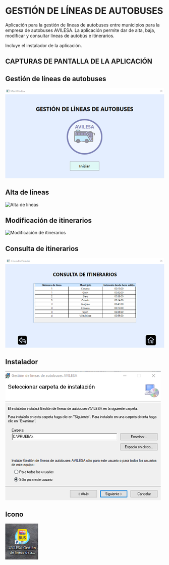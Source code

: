 # GESTIÓN DE LÍNEAS DE AUTOBUSES

Aplicación para la gestión de líneas de autobuses entre municipios para la empresa de autobuses AVILESA.
La aplicación permite dar de alta, baja, modificar y consultar líneas de autobús e itinerarios.

Incluye el instalador de la aplicación.

## CAPTURAS DE PANTALLA DE LA APLICACIÓN

## Gestión de líneas de autobuses

![Gestión de líneas de autobuses](/images/Gestióndelíneasdeautobuses.png)

## Alta de líneas

![Alta de líneas](/images/Altadelíneas.png)

## Modificación de itinerarios

![Modificación de itinerarios](/images/Modificacióndeitinerarios.png)

## Consulta de itinerarios

![Consulta de itinerarios](/images/Consultadeitinerarios.png)

## Instalador

![Instalador](/images/Instalador.png)

## Icono

![Icono](/images/Icono.png)
